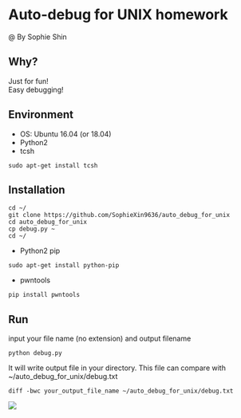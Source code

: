 # Auto-debug for UNIX homework

@ By Sophie Shin

## Why?
Just for fun! <br>
Easy debugging!

## Environment
* OS: Ubuntu 16.04 (or 18.04)
* Python2
* tcsh
```
sudo apt-get install tcsh
```

## Installation
```
cd ~/
git clone https://github.com/SophieXin9636/auto_debug_for_unix
cd auto_debug_for_unix
cp debug.py ~
cd ~/
```

* Python2 pip
```
sudo apt-get install python-pip
```
* pwntools
```shell
pip install pwntools
```


## Run
input your file name (no extension) and output filename
```
python debug.py
```

It will write output file in your directory.
This file can compare with ~/auto_debug_for_unix/debug.txt

```shell
diff -bwc your_output_file_name ~/auto_debug_for_unix/debug.txt
```

![](https://i.imgur.com/A7VVpqJ.png)
